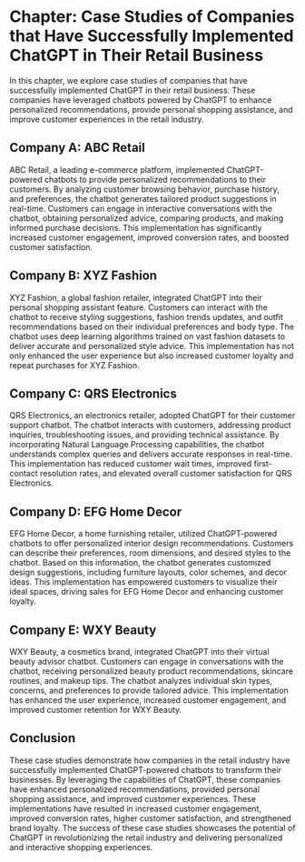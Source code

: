 Chapter: Case Studies of Companies that Have Successfully Implemented ChatGPT in Their Retail Business
======================================================================================================

In this chapter, we explore case studies of companies that have successfully implemented ChatGPT in their retail business. These companies have leveraged chatbots powered by ChatGPT to enhance personalized recommendations, provide personal shopping assistance, and improve customer experiences in the retail industry.

Company A: ABC Retail
---------------------

ABC Retail, a leading e-commerce platform, implemented ChatGPT-powered chatbots to provide personalized recommendations to their customers. By analyzing customer browsing behavior, purchase history, and preferences, the chatbot generates tailored product suggestions in real-time. Customers can engage in interactive conversations with the chatbot, obtaining personalized advice, comparing products, and making informed purchase decisions. This implementation has significantly increased customer engagement, improved conversion rates, and boosted customer satisfaction.

Company B: XYZ Fashion
----------------------

XYZ Fashion, a global fashion retailer, integrated ChatGPT into their personal shopping assistant feature. Customers can interact with the chatbot to receive styling suggestions, fashion trends updates, and outfit recommendations based on their individual preferences and body type. The chatbot uses deep learning algorithms trained on vast fashion datasets to deliver accurate and personalized style advice. This implementation has not only enhanced the user experience but also increased customer loyalty and repeat purchases for XYZ Fashion.

Company C: QRS Electronics
--------------------------

QRS Electronics, an electronics retailer, adopted ChatGPT for their customer support chatbot. The chatbot interacts with customers, addressing product inquiries, troubleshooting issues, and providing technical assistance. By incorporating Natural Language Processing capabilities, the chatbot understands complex queries and delivers accurate responses in real-time. This implementation has reduced customer wait times, improved first-contact resolution rates, and elevated overall customer satisfaction for QRS Electronics.

Company D: EFG Home Decor
-------------------------

EFG Home Decor, a home furnishing retailer, utilized ChatGPT-powered chatbots to offer personalized interior design recommendations. Customers can describe their preferences, room dimensions, and desired styles to the chatbot. Based on this information, the chatbot generates customized design suggestions, including furniture layouts, color schemes, and decor ideas. This implementation has empowered customers to visualize their ideal spaces, driving sales for EFG Home Decor and enhancing customer loyalty.

Company E: WXY Beauty
---------------------

WXY Beauty, a cosmetics brand, integrated ChatGPT into their virtual beauty advisor chatbot. Customers can engage in conversations with the chatbot, receiving personalized beauty product recommendations, skincare routines, and makeup tips. The chatbot analyzes individual skin types, concerns, and preferences to provide tailored advice. This implementation has enhanced the user experience, increased customer engagement, and improved customer retention for WXY Beauty.

Conclusion
----------

These case studies demonstrate how companies in the retail industry have successfully implemented ChatGPT-powered chatbots to transform their businesses. By leveraging the capabilities of ChatGPT, these companies have enhanced personalized recommendations, provided personal shopping assistance, and improved customer experiences. These implementations have resulted in increased customer engagement, improved conversion rates, higher customer satisfaction, and strengthened brand loyalty. The success of these case studies showcases the potential of ChatGPT in revolutionizing the retail industry and delivering personalized and interactive shopping experiences.
